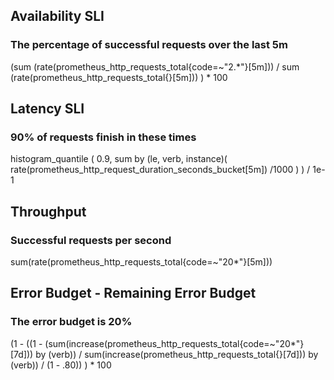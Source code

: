 ## Availability SLI
### The percentage of successful requests over the last 5m
(sum (rate(prometheus_http_requests_total{code=~"2.*"}[5m])) / sum (rate(prometheus_http_requests_total{}[5m])) ) * 100
## Latency SLI
### 90% of requests finish in these times
histogram_quantile (
  0.9,
  sum by (le, verb, instance)(
    rate(prometheus_http_request_duration_seconds_bucket[5m]) /1000
  )
) / 1e-1


## Throughput
### Successful requests per second
sum(rate(prometheus_http_requests_total{code=~"20*"}[5m]))

## Error Budget - Remaining Error Budget
### The error budget is 20%
(1 - ((1 - (sum(increase(prometheus_http_requests_total{code=~"20*"}[7d])) by (verb)) / sum(increase(prometheus_http_requests_total{}[7d])) by (verb)) / (1 - .80)) ) * 100